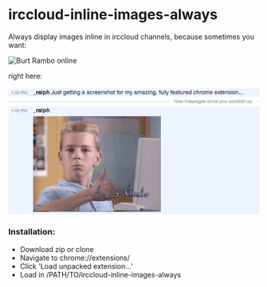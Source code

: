 irccloud-inline-images-always
=============================

Always display images inline in irccloud channels, because sometimes you want:

![Burt Rambo online](http://i.imgur.com/XtB93CV.gif)

right here:

![Burt Rambo inline](img/inline-those-images.png)

### Installation:

* Download zip or clone
* Navigate to chrome://extensions/
* Click 'Load unpacked extension...'
* Load in /PATH/TO/irccloud-inline-images-always
